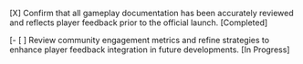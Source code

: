 [X] Confirm that all gameplay documentation has been accurately reviewed and reflects player feedback prior to the official launch. [Completed]

[- [ ] Review community engagement metrics and refine strategies to enhance player feedback integration in future developments. [In Progress]